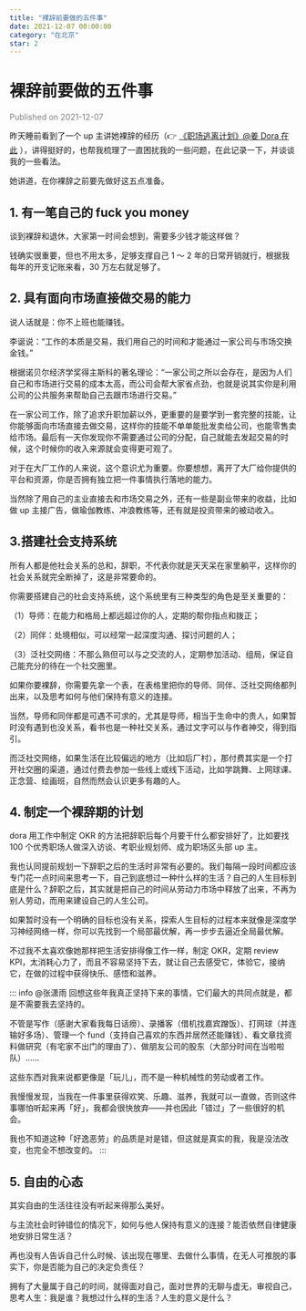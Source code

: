 ```yaml
---
title: "裸辞前要做的五件事"
date: 2021-12-07 00:00:00
category: "在北京"
star: 2
---
```


# 裸辞前要做的五件事

<font color=gray>Published on 2021-12-07</font>

昨天睡前看到了一个 up 主讲她裸辞的经历（👉 [《职场逃离计划》@姜 Dora 在此](https://www.bilibili.com/video/BV1yP4y137Gx) ），讲得挺好的，也帮我梳理了一直困扰我的一些问题，在此记录一下，并谈谈我的一些看法。

她讲道，在你裸辞之前要先做好这五点准备。

## 1. 有一笔自己的 fuck you money

谈到裸辞和退休，大家第一时间会想到，需要多少钱才能这样做？

钱确实很重要，但也不用太多，足够支撑自己 1 ～ 2 年的日常开销就行，根据我每年的开支记账来看，30 万左右就足够了。

## 2. 具有面向市场直接做交易的能力

说人话就是：你不上班也能赚钱。

李诞说：“工作的本质是交易，我们用自己的时间和才能通过一家公司与市场交换金钱。”

根据诺贝尔经济学奖得主斯科的著名理论：“一家公司之所以会存在，是因为人们自己和市场进行交易的成本太高，而公司会帮大家省点劲，也就是说其实你是利用公司的公共服务来帮助自己去跟市场进行交易。”

在一家公司工作，除了追求升职加薪以外，更重要的是要学到一套完整的技能，让你能够面向市场直接去做交易，这样你的技能不单单能批发卖给公司，也能零售卖给市场。最后有一天你发现你不需要通过公司的分配，自己就能去发起交易的时候，这个时候你的收入来源就会变得更可观了。

对于在大厂工作的人来说，这个意识尤为重要。你要想想，离开了大厂给你提供的平台和资源，你是否拥有独立把一件事情执行落地的能力。

当然除了用自己的主业直接去和市场交易之外，还有一些是副业带来的收益，比如做 up 主接广告，做瑜伽教练、冲浪教练等，还有就是投资带来的被动收入。

## 3.搭建社会支持系统

所有人都是他社会关系的总和，辞职，不代表你就是天天呆在家里躺平，这样你的社会关系就完全断掉了，这是非常要命的。

你需要搭建自己的社会支持系统，这个系统里有三种类型的角色是至关重要的：

（1）导师：在能力和格局上都远超过你的人，定期的帮你指点和拨正；

（2）同伴：处境相似，可以经常一起深度沟通、探讨问题的人；

（3）泛社交网络：不那么熟但可以与之交流的人，定期参加活动、组局，保证自己能充分的待在一个社交圈里。

如果你要裸辞，你需要先拿一个表，在表格里把你的导师、同伴、泛社交网络都列出来，以及思考如何与他们保持有意义的连接。

当然，导师和同伴都是可遇不可求的，尤其是导师，相当于生命中的贵人，如果暂时没有遇到也没关系，看书也是一种社交关系，通过文字可以与作者神交，得到指引。

而泛社交网络，如果生活在比较偏远的地方（比如后厂村），那付费其实是一个打开社交圈的渠道，通过付费去参加一些线上或线下活动，比如学跳舞、上网球课、正念营、绘画班，自然而然会认识更多有趣的人。

## 4. 制定一个裸辞期的计划

dora 用工作中制定 OKR 的方法把辞职后每个月要干什么都安排好了，比如要找 100 个优秀职场人做深入访谈、考职业规划师、成为职场区头部 up 主。

我也认同提前规划一下辞职之后的生活时非常有必要的。我们每隔一段时间都应该专门花一点时间来思考一下，自己到底想过一种什么样的生活？自己的人生目标到底是什么？辞职之后，其实就是把自己的时间从劳动力市场中释放了出来，不再为别人劳动，而用来建设自己的人生公司。

如果暂时没有一个明确的目标也没有关系，探索人生目标的过程本来就像是深度学习神经网络一样，你可以先找到一个局部最优解，再一步步去逼近全局最优解。

不过我不太喜欢像她那样把生活安排得像工作一样，制定 OKR，定期 review KPI，太消耗心力了，而且不容易坚持下去，就让自己去感受它，体验它，接纳它，在做的过程中获得快乐、感悟和滋养。

::: info @张潇雨
回想这些年我真正坚持下来的事情，它们最大的共同点就是，都是不需要我去坚持的。

不管是写作（感谢大家看我每日话痨）、录播客（借机找嘉宾蹭饭）、打网球（并连输好多场）、管理一个 fund（支持自己喜欢的东西并居然还能赚钱）、看文章找资料做研究（有宅家不出门的理由了）、做朋友公司的股东（大部分时间在当啦啦队）……

这些东西对我来说都更像是「玩儿」，而不是一种机械性的劳动或者工作。

我慢慢发现，当我在一件事里获得欢笑、乐趣、滋养，我就可以一直做，否则这件事哪怕听起来再「好」，我都会很快放弃——并也因此「错过」了一些很好的机会。

我也不知道这种「好逸恶劳」的品质是对是错，但这就是真实的我，我是没法改变，也完全不想改变的。
:::

## 5. 自由的心态

其实自由的生活往往没有听起来得那么美好。

与主流社会时钟错位的情况下，如何与他人保持有意义的连接？能否依然自律健康地安排日常生活？

再也没有人告诉自己什么时候、该出现在哪里、去做什么事情，在无人可推脱的事实下，你是否能为自己的决定负责任？

拥有了大量属于自己的时间，就得面对自己，面对世界的无聊与虚无，审视自己，思考人生：我是谁？我想过什么样的生活？人生的意义是什么？
